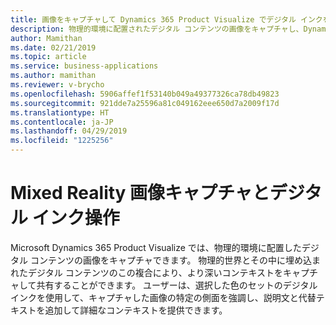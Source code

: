```yaml
---
title: 画像をキャプチャして Dynamics 365 Product Visualize でデジタル インクを追加する
description: 物理的環境に配置されたデジタル コンテンツの画像をキャプチャし、Dynamics 365 Product Visualize でデジタル インクを追加できます
author: Mamithan
ms.date: 02/21/2019
ms.topic: article
ms.service: business-applications
ms.author: mamithan
ms.reviewer: v-brycho
ms.openlocfilehash: 5906affef1f53140b049a49377326ca78db49823
ms.sourcegitcommit: 921dde7a25596a81c049162eee650d7a2009f17d
ms.translationtype: HT
ms.contentlocale: ja-JP
ms.lasthandoff: 04/29/2019
ms.locfileid: "1225256"
---
```

# <a name="mixed-reality-image-capture-and-digital-inking"></a>Mixed Reality 画像キャプチャとデジタル インク操作

Microsoft Dynamics 365 Product Visualize では、物理的環境に配置したデジタル コンテンツの画像をキャプチャできます。 物理的世界とその中に埋め込まれたデジタル コンテンツのこの複合により、より深いコンテキストをキャプチャして共有することができます。 ユーザーは、選択した色のセットのデジタル インクを使用して、キャプチャした画像の特定の側面を強調し、説明文と代替テキストを追加して詳細なコンテキストを提供できます。 
